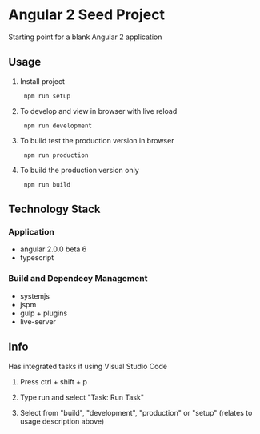 # Angular 2 Seed Project
Starting point for a blank Angular 2 application

## Usage

1. Install project 

        npm run setup
		
2. To develop and view in browser with live reload

		npm run development
		
3. To build test the production version in browser

		npm run production
		
4. To build the production version only

		npm run build

## Technology Stack

### Application
* angular 2.0.0 beta 6
* typescript

### Build and Dependecy Management
* systemjs
* jspm
* gulp + plugins
* live-server
		
## Info

Has integrated tasks if using Visual Studio Code

1. Press ctrl + shift + p

2. Type run and select "Task: Run Task"

3. Select from "build", "development", "production" or "setup" (relates to usage description above)